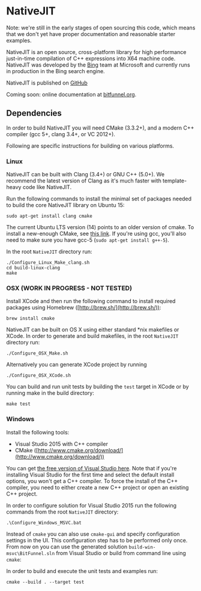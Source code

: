 NativeJIT
====

Note: we're still in the early stages of open sourcing this code, which means that we
don't yet have proper documentation and reasonable starter examples.

NativeJIT is an open source, cross-platform library for high performance
just-in-time compilation of C++ expressions into X64 machine code.
NativeJIT was developed by the [Bing](http://www.bing.com) team at Microsoft and currently runs in production in the Bing search engine.

NativeJIT is published on [GitHub](https://github.com/bitfunnel/nativejit)

Coming soon: online documentation at [bitfunnel.org](https://github.com/bitfunnel/nativejit).

Dependencies
------------

In order to build NativeJIT you will need CMake (3.3.2+), and a modern C++
compiler (gcc 5+, clang 3.4+, or VC 2012+).

Following are specific instructions for building on various platforms.

### Linux

NativeJIT can be built with Clang (3.4+) or GNU C++ (5.0+). We recommend the
latest version of Clang as it's much faster with template-heavy code like
NativeJIT.

Run the following commands to install the minimal set of packages needed to 
build the core NativeJIT library on Ubuntu 15:

~~~
sudo apt-get install clang cmake
~~~

The current Ubuntu LTS version (14) points to an older version of cmake. To
install a new-enough CMake, see [this link](http://askubuntu.com/questions/610291/how-to-install-cmake-3-2-on-ubuntu-14-04).
If you're using gcc, you'll also need to make sure you have gcc-5 (`sudo apt-get install g++-5`).

In the root `NativeJIT` directory run:

~~~
./Configure_Linux_Make_clang.sh
cd build-linux-clang
make
~~~

### OSX (WORK IN PROGRESS - NOT TESTED)

Install XCode and then run the following command to install required packages 
using Homebrew ([http://brew.sh/](http://brew.sh/)):

~~~
brew install cmake
~~~

NativeJIT can be built on OS X using either standard \*nix makefiles or XCode.
In order to generate and build makefiles, in the root `NativeJIT` directory run:

~~~
./Configure_OSX_Make.sh
~~~
    
Alternatively you can generate XCode project by running

~~~
./Configure_OSX_XCode.sh
~~~

You can build and run unit tests by building the `test` target in XCode or by
running make in the build directory:

~~~
make test
~~~

### Windows

Install the following tools:

- Visual Studio 2015 with C++ compiler
- CMake ([http://www.cmake.org/download/](http://www.cmake.org/download/))

You can get [the free version of Visual Studio here](https://www.visualstudio.com/en-us/products/visual-studio-community-vs.aspx).
Note that if you're installing Visual Studio for the first time and select the
default install options, you won't get a C++ compiler. To force the install of
the C++ compiler, you need to either create a new C++ project or open an
existing C++ project.

In order to configure solution for Visual Studio 2015 run the following 
commands from the root `NativeJIT` directory:

~~~
.\Configure_Windows_MSVC.bat
~~~

Instead of `cmake` you can also use `cmake-gui` and specify configuration 
settings in the UI. This configuration step has to be performed only once. From 
now on you can use the generated solution `build-win-msvc\BitFunnel.sln` from Visual Studio
or build from command line using `cmake`:

In order to build and execute the unit tests and examples run:

~~~
cmake --build . --target test
~~~
